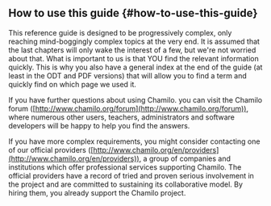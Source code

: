 ## How to use this guide {#how-to-use-this-guide}

This reference guide is designed to be progressively complex, only reaching mind-boggingly complex topics at the very end. It is assumed that the last chapters will only wake the interest of a few, but we&#039;re not worried about that. What is important to us is that YOU find the relevant information quickly. This is why you also have a general index at the end of the guide (at least in the ODT and PDF versions) that will allow you to find a term and quickly find on which page we used it.

If you have further questions about using Chamilo. you can visit the Chamilo forum ([http://www.chamilo.org/forum](http://www.chamilo.org/forum)), where numerous other users, teachers, administrators and software developers will be happy to help you find the answers.

If you have more complex requirements, you might consider contacting one of our official providers ([http://www.chamilo.org/en/providers](http://www.chamilo.org/en/providers)), a group of companies and institutions which offer professional services supporting Chamilo. The official providers have a record of tried and proven serious involvement in the project and are committed to sustaining its collaborative model. By hiring them, you already support the Chamilo project.